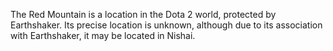 The Red Mountain is a location in the Dota 2 world, protected by  Earthshaker. Its precise location is unknown, although due to its association with Earthshaker, it may be located in Nishai.
